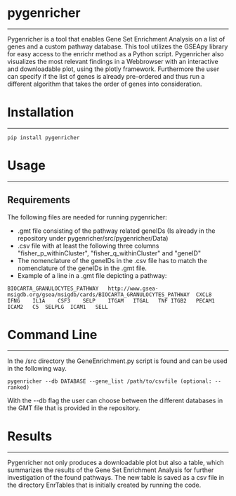 # pygenricher
---
Pygenricher is a tool that enables Gene Set Enrichment Analysis on a list of genes and a custom pathway database. This tool utilizes the GSEApy library for
easy access to the enrichr method as a Python script. Pygenricher also visualizes the most relevant findings in a Webbrowser with an interactive and downloadable
plot, using the plotly framework. Furthermore the user can specify if the list of genes is already pre-ordered and thus run a different algorithm that takes
the order of genes into consideration.

# Installation
---
```
pip install pygenricher
```

# Usage
---
## Requirements
The following files are needed for running pygenricher:

* .gmt file consisting of the pathway related geneIDs (Is already in the repository under pygenricher/src/pygenricher/Data)
* .csv file with at least the following three columns "fisher_p_withinCluster", "fisher_q_withinCluster" and "geneID"
* The nomenclature of the geneIDs in the .csv file has to match the nomenclature of the geneIDs in the .gmt file.
* Example of a line in a .gmt file depicting a pathway:

```
BIOCARTA_GRANULOCYTES_PATHWAY	http://www.gsea-msigdb.org/gsea/msigdb/cards/BIOCARTA_GRANULOCYTES_PATHWAY	CXCL8	IFNG	IL1A	CSF3	SELP	ITGAM	ITGAL	TNF	ITGB2	PECAM1	ICAM2	C5	SELPLG	ICAM1	SELL											
```


# Command Line
---
In the /src directory the GeneEnrichment.py script is found and can be used in the following way.
```
pygenricher --db DATABASE --gene_list /path/to/csvfile (optional: --ranked)
```
With the --db flag the user can choose between the different databases in the GMT file that is provided in the repository.
# Results
---

Pygenricher not only produces a downloadable plot but also a table, which summarizes the results of the Gene Set Enrichment Analysis for further investigation
of the found pathways. The new table is saved as a csv file in the directory EnrTables that is initially created by running the code.
